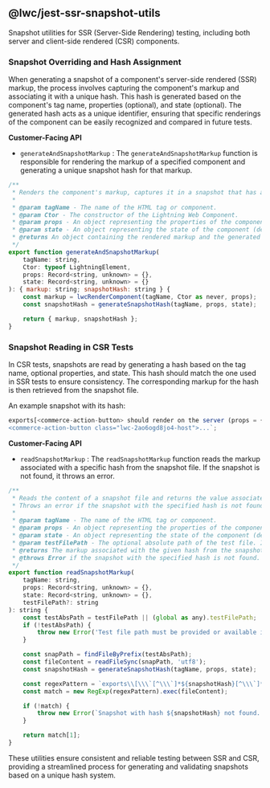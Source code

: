 ## @lwc/jest-ssr-snapshot-utils

Snapshot utilities for SSR (Server-Side Rendering) testing, including both server and client-side rendered (CSR) components.

### Snapshot Overriding and Hash Assignment

When generating a snapshot of a component's server-side rendered (SSR) markup, the process involves capturing the component's markup and associating it with a unique hash. This hash is generated based on the component's tag name, properties (optional), and state (optional). The generated hash acts as a unique identifier, ensuring that specific renderings of the component can be easily recognized and compared in future tests.

**Customer-Facing API**

-   `generateAndSnapshotMarkup` :
    The `generateAndSnapshotMarkup` function is responsible for rendering the markup of a specified component and generating a unique snapshot hash for that markup.

```js
/**
 * Renders the component's markup, captures it in a snapshot that has a unique snapshot hash.
 *
 * @param tagName - The name of the HTML tag or component.
 * @param Ctor - The constructor of the Lightning Web Component.
 * @param props - An object representing the properties of the component (default is an empty object).
 * @param state - An object representing the state of the component (default is an empty object).
 * @returns An object containing the rendered markup and the generated snapshot hash.
 */
export function generateAndSnapshotMarkup(
    tagName: string,
    Ctor: typeof LightningElement,
    props: Record<string, unknown> = {},
    state: Record<string, unknown> = {}
): { markup: string; snapshotHash: string } {
    const markup = lwcRenderComponent(tagName, Ctor as never, props);
    const snapshotHash = generateSnapshotHash(tagName, props, state);

    return { markup, snapshotHash };
}
```

### Snapshot Reading in CSR Tests

In CSR tests, snapshots are read by generating a hash based on the tag name, optional properties, and state. This hash should match the one used in SSR tests to ensure consistency. The corresponding markup for the hash is then retrieved from the snapshot file.

An example snapshot with its hash:

```js
exports[<commerce-action-button> should render on the server (props = {}): 539769067cb7d02e90265e292deb19e6209fcf9772291b58480290aaa2ce58eb 1] = `
<commerce-action-button class="lwc-2ao6ogd8jo4-host">...`;
```

**Customer-Facing API**

-   `readSnapshotMarkup` : The `readSnapshotMarkup` function reads the markup associated with a specific hash from the snapshot file. If the snapshot is not found, it throws an error.

```js
/**
 * Reads the content of a snapshot file and returns the value associated with a specific hash.
 * Throws an error if the snapshot with the specified hash is not found.
 *
 * @param tagName - The name of the HTML tag or component.
 * @param props - An object representing the properties of the component (default is an empty object).
 * @param state - An object representing the state of the component (default is an empty object).
 * @param testFilePath - The optional absolute path of the test file. If not provided, it will be retrieved from the global context.
 * @returns The markup associated with the given hash from the snapshot.
 * @throws Error if the snapshot with the specified hash is not found.
 */
export function readSnapshotMarkup(
    tagName: string,
    props: Record<string, unknown> = {},
    state: Record<string, unknown> = {},
    testFilePath?: string
): string {
    const testAbsPath = testFilePath || (global as any).testFilePath;
    if (!testAbsPath) {
        throw new Error('Test file path must be provided or available in the global context.');
    }

    const snapPath = findFileByPrefix(testAbsPath);
    const fileContent = readFileSync(snapPath, 'utf8');
    const snapshotHash = generateSnapshotHash(tagName, props, state);

    const regexPattern = `exports\\[\\\`[^\\\`]*${snapshotHash}[^\\\`]*\\\`] = \\\`([^\\\`]*)\\\`;`;
    const match = new RegExp(regexPattern).exec(fileContent);

    if (!match) {
        throw new Error(`Snapshot with hash ${snapshotHash} not found. Ensure the SSR tests have been run to generate the snapshot.`);
    }

    return match[1];
}
```

These utilities ensure consistent and reliable testing between SSR and CSR, providing a streamlined process for generating and validating snapshots based on a unique hash system.
